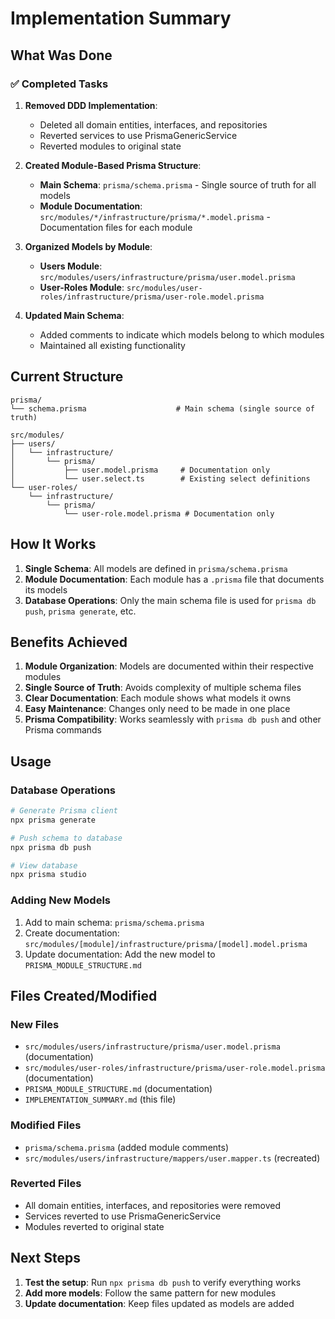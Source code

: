 # Implementation Summary

## What Was Done

### ✅ Completed Tasks

1. **Removed DDD Implementation**: 
   - Deleted all domain entities, interfaces, and repositories
   - Reverted services to use PrismaGenericService
   - Reverted modules to original state

2. **Created Module-Based Prisma Structure**:
   - **Main Schema**: `prisma/schema.prisma` - Single source of truth for all models
   - **Module Documentation**: `src/modules/*/infrastructure/prisma/*.model.prisma` - Documentation files for each module

3. **Organized Models by Module**:
   - **Users Module**: `src/modules/users/infrastructure/prisma/user.model.prisma`
   - **User-Roles Module**: `src/modules/user-roles/infrastructure/prisma/user-role.model.prisma`

4. **Updated Main Schema**:
   - Added comments to indicate which models belong to which modules
   - Maintained all existing functionality

## Current Structure

```
prisma/
└── schema.prisma                    # Main schema (single source of truth)

src/modules/
├── users/
│   └── infrastructure/
│       └── prisma/
│           ├── user.model.prisma     # Documentation only
│           └── user.select.ts        # Existing select definitions
└── user-roles/
    └── infrastructure/
        └── prisma/
            └── user-role.model.prisma # Documentation only
```

## How It Works

1. **Single Schema**: All models are defined in `prisma/schema.prisma`
2. **Module Documentation**: Each module has a `.prisma` file that documents its models
3. **Database Operations**: Only the main schema file is used for `prisma db push`, `prisma generate`, etc.

## Benefits Achieved

1. **Module Organization**: Models are documented within their respective modules
2. **Single Source of Truth**: Avoids complexity of multiple schema files
3. **Clear Documentation**: Each module shows what models it owns
4. **Easy Maintenance**: Changes only need to be made in one place
5. **Prisma Compatibility**: Works seamlessly with `prisma db push` and other Prisma commands

## Usage

### Database Operations
```bash
# Generate Prisma client
npx prisma generate

# Push schema to database
npx prisma db push

# View database
npx prisma studio
```

### Adding New Models
1. Add to main schema: `prisma/schema.prisma`
2. Create documentation: `src/modules/[module]/infrastructure/prisma/[model].model.prisma`
3. Update documentation: Add the new model to `PRISMA_MODULE_STRUCTURE.md`

## Files Created/Modified

### New Files
- `src/modules/users/infrastructure/prisma/user.model.prisma` (documentation)
- `src/modules/user-roles/infrastructure/prisma/user-role.model.prisma` (documentation)
- `PRISMA_MODULE_STRUCTURE.md` (documentation)
- `IMPLEMENTATION_SUMMARY.md` (this file)

### Modified Files
- `prisma/schema.prisma` (added module comments)
- `src/modules/users/infrastructure/mappers/user.mapper.ts` (recreated)

### Reverted Files
- All domain entities, interfaces, and repositories were removed
- Services reverted to use PrismaGenericService
- Modules reverted to original state

## Next Steps

1. **Test the setup**: Run `npx prisma db push` to verify everything works
2. **Add more models**: Follow the same pattern for new modules
3. **Update documentation**: Keep files updated as models are added 